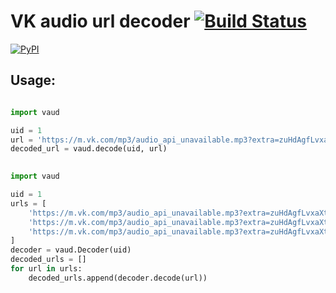 # VK audio url decoder [![Build Status](https://travis-ci.org/yuru-yuri/vk-audio-url-decoder.svg?branch=master)](https://travis-ci.org/yuru-yuri/vk-audio-url-decoder)

[![PyPI](https://img.shields.io/pypi/v/vaud.svg)](https://pypi.org/project/vaud/)

## Usage:

```python

import vaud

uid = 1
url = 'https://m.vk.com/mp3/audio_api_unavailable.mp3?extra=zuHdAgfLvxaXtd1W...CsDasdvv32yLjpy3yVBxrm#AqVYStC'
decoded_url = vaud.decode(uid, url)

```

```python
 
import vaud

uid = 1
urls = [
    'https://m.vk.com/mp3/audio_api_unavailable.mp3?extra=zuHdAgfLvxaXtd1W...CsDasdvv32yLjpy3yVBxrm#AqVYStC',
    'https://m.vk.com/mp3/audio_api_unavailable.mp3?extra=zuHdAgfLvxaXtd1W...CsDasdvv32yLjpy3yVBxrm#AqVYStC',
    'https://m.vk.com/mp3/audio_api_unavailable.mp3?extra=zuHdAgfLvxaXtd1W...CsDasdvv32yLjpy3yVBxrm#AqVYStC',
]
decoder = vaud.Decoder(uid)
decoded_urls = []
for url in urls:
    decoded_urls.append(decoder.decode(url))

```
